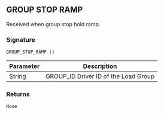 ## GROUP STOP RAMP

Received when group stop hold ramp.

### Signature

`GROUP_STOP_RAMP ()`

| Parameter | Description |
| --- | --- |
| String | GROUP_ID Driver ID of the Load Group |

### Returns

`None`
